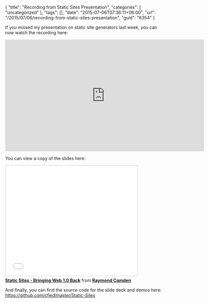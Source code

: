 {
	"title": "Recording from Static Sites Presentation",
	"categories": [
		"uncategorized"
	],
	"tags": [],
	"date": "2015-07-06T07:36:11+06:00",
	"url": "/2015/07/06/recording-from-static-sites-presentation",
	"guid": "6354"
}

If you missed my presentation on static site generators last week, you can now watch the recording here:

<!--more-->


<iframe width="640" height="360" src="https://www.youtube.com/embed/HbVoDsnY8Ww?rel=0" frameborder="0" allowfullscreen></iframe>

You can view a copy of the slides here:

<iframe src="//www.slideshare.net/slideshow/embed_code/key/2HZGBaGGa8WzoK" width="425" height="355" frameborder="0" marginwidth="0" marginheight="0" scrolling="no" style="border:1px solid #CCC; border-width:1px; margin-bottom:5px; max-width: 100%;" allowfullscreen> </iframe> <div style="margin-bottom:5px"> <strong> <a href="//www.slideshare.net/raymondcamden/static-sites-wave-of-the-future" title="Static Sites - Bringing Web 1.0 Back" target="_blank">Static Sites - Bringing Web 1.0 Back</a> </strong> from <strong><a href="//www.slideshare.net/raymondcamden" target="_blank">Raymond Camden</a></strong> </div>

And finally, you can find the source code for the slide deck and demos here: <a href="https://github.com/cfjedimaster/Static-Sites">https://github.com/cfjedimaster/Static-Sites</a>